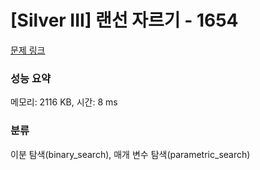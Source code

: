 # [Silver III] 랜선 자르기 - 1654 

[문제 링크](https://www.acmicpc.net/problem/1654) 

### 성능 요약

메모리: 2116 KB, 시간: 8 ms

### 분류

이분 탐색(binary_search), 매개 변수 탐색(parametric_search)

